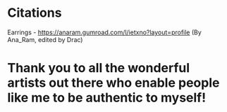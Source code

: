 # Citations

Earrings - https://anaram.gumroad.com/l/ietxno?layout=profile (By Ana_Ram, edited by Drac)


# Thank you to all the wonderful artists out there who enable people like me to be authentic to myself!

